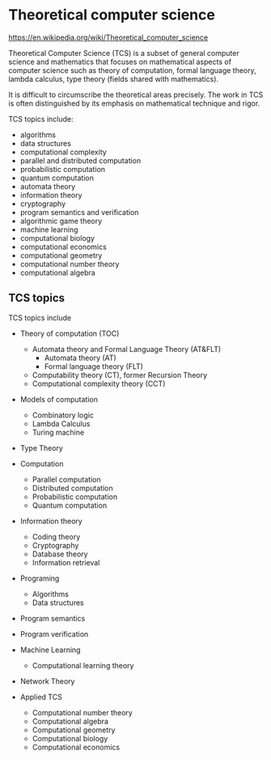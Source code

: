 # Theoretical computer science

https://en.wikipedia.org/wiki/Theoretical_computer_science

Theoretical Computer Science (TCS) is a subset of general computer science and mathematics that focuses on mathematical aspects of computer science such as theory of computation, formal language theory, lambda calculus, type theory (fields shared with mathematics).

It is difficult to circumscribe the theoretical areas precisely. The work in TCS is often distinguished by its emphasis on mathematical technique and rigor.

TCS topics include:
- algorithms
- data structures
- computational complexity
- parallel and distributed computation
- probabilistic computation
- quantum computation
- automata theory
- information theory
- cryptography
- program semantics and verification
- algorithmic game theory
- machine learning
- computational biology
- computational economics
- computational geometry
- computational number theory
- computational algebra

## TCS topics

TCS topics include
- Theory of computation (TOC)
  - Automata theory and Formal Language Theory (AT&FLT)
    - Automata theory (AT)
    - Formal language theory (FLT)
  - Computability theory (CT), former Recursion Theory
  - Computational complexity theory (CCT)

- Models of computation
  - Combinatory logic
  - Lambda Calculus
  - Turing machine
- Type Theory
- Computation
  - Parallel computation
  - Distributed computation
  - Probabilistic computation
  - Quantum computation
- Information theory
  - Coding theory
  - Cryptography
  - Database theory
  - Information retrieval
- Programing
  - Algorithms
  - Data structures
- Program semantics
- Program verification
- Machine Learning
  - Computational learning theory
- Network Theory
- Applied TCS
  - Computational number theory
  - Computational algebra
  - Computational geometry
  - Computational biology
  - Computational economics

